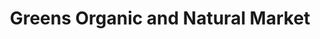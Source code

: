 ---
title: "Greens Organic and Natural Market"
url: /vancouver/greens-organic-and-natural-market/
shop: Supermarkt
---